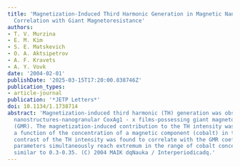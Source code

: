 ```yaml
---
title: 'Magnetization-Induced Third Harmonic Generation in Magnetic Nanogranular Films:
  Correlation with Giant Magnetoresistance'
authors:
- T. V. Murzina
- E. M. Kim
- S. E. Matskevich
- O. A. Aktsipetrov
- A. F. Kravets
- A. Y. Vovk
date: '2004-02-01'
publishDate: '2025-03-15T17:20:00.838746Z'
publication_types:
- article-journal
publication: '*JETP Letters*'
doi: 10.1134/1.1738714
abstract: 'Magnetization-induced third harmonic (TH) generation was observed in magnetic
  nanostructures-nanogranular CoxAg1 - x films-possessing giant magnetoresistance
  (GMR). The magnetization-induced contribution to the TH intensity was studied as
  a function of the concentration of a magnetic component (cobalt) in the films. Magnetic
  contrast of the TH intensity was found to correlate with the GMR coefficient: both
  parameters simultaneously reach extremum in the range of cobalt concentrations x
  similar to 0.3-0.35. (C) 2004 MAIK dqNauka / Interperiodicadq.'
---
```

